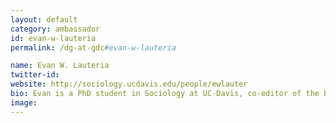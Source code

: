 ```yaml
---
layout: default
category: ambassador
id: evan-w-lauteria
permalink: /dg-at-gdc#evan-w-lauteria

name: Evan W. Lauteria
twitter-id:
website: http://sociology.ucdavis.edu/people/ewlauter
bio: Evan is a PhD student in Sociology at UC-Davis, co-editor of the book _Rated M for Mature_, and on lgbtqgamearchive.com's research team.
image:
---
```

